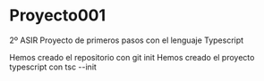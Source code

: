 # Proyecto001
2º ASIR
Proyecto de primeros pasos con el lenguaje Typescript 

Hemos creado el repositorio con git init
Hemos creado el proyecto typescript con tsc --init
